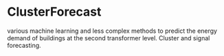 # ClusterForecast

various machine learning and less complex methods to predict the energy demand of buildings at the second transformer level. Cluster and signal forecasting.
